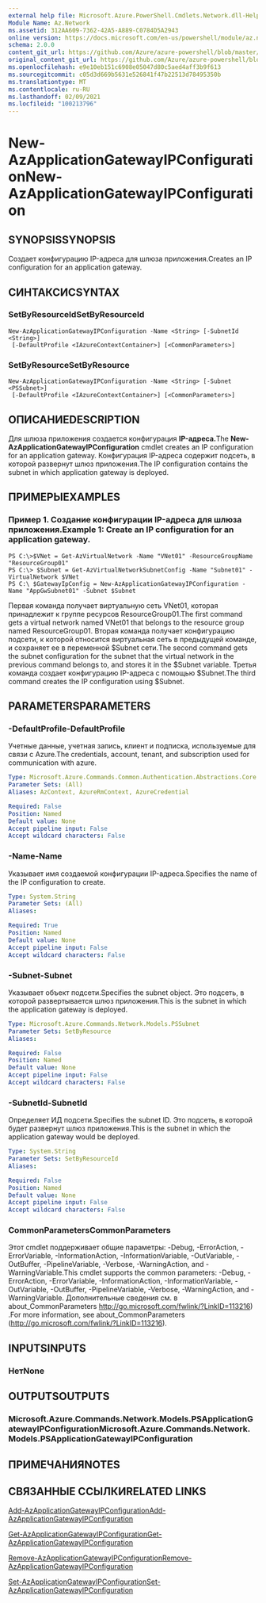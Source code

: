 ```yaml
---
external help file: Microsoft.Azure.PowerShell.Cmdlets.Network.dll-Help.xml
Module Name: Az.Network
ms.assetid: 312AA609-7362-42A5-A889-C0784D5A2943
online version: https://docs.microsoft.com/en-us/powershell/module/az.network/new-azapplicationgatewayipconfiguration
schema: 2.0.0
content_git_url: https://github.com/Azure/azure-powershell/blob/master/src/Network/Network/help/New-AzApplicationGatewayIPConfiguration.md
original_content_git_url: https://github.com/Azure/azure-powershell/blob/master/src/Network/Network/help/New-AzApplicationGatewayIPConfiguration.md
ms.openlocfilehash: e9e10eb151c6908e05047d80c5aed4aff3b9f613
ms.sourcegitcommit: c05d3d669b5631e526841f47b22513d78495350b
ms.translationtype: MT
ms.contentlocale: ru-RU
ms.lasthandoff: 02/09/2021
ms.locfileid: "100213796"
---
```

# <span data-ttu-id="84862-101">New-AzApplicationGatewayIPConfiguration</span><span class="sxs-lookup"><span data-stu-id="84862-101">New-AzApplicationGatewayIPConfiguration</span></span>

## <span data-ttu-id="84862-102">SYNOPSIS</span><span class="sxs-lookup"><span data-stu-id="84862-102">SYNOPSIS</span></span>
<span data-ttu-id="84862-103">Создает конфигурацию IP-адреса для шлюза приложения.</span><span class="sxs-lookup"><span data-stu-id="84862-103">Creates an IP configuration for an application gateway.</span></span>

## <span data-ttu-id="84862-104">СИНТАКСИС</span><span class="sxs-lookup"><span data-stu-id="84862-104">SYNTAX</span></span>

### <span data-ttu-id="84862-105">SetByResourceId</span><span class="sxs-lookup"><span data-stu-id="84862-105">SetByResourceId</span></span>
```
New-AzApplicationGatewayIPConfiguration -Name <String> [-SubnetId <String>]
 [-DefaultProfile <IAzureContextContainer>] [<CommonParameters>]
```

### <span data-ttu-id="84862-106">SetByResource</span><span class="sxs-lookup"><span data-stu-id="84862-106">SetByResource</span></span>
```
New-AzApplicationGatewayIPConfiguration -Name <String> [-Subnet <PSSubnet>]
 [-DefaultProfile <IAzureContextContainer>] [<CommonParameters>]
```

## <span data-ttu-id="84862-107">ОПИСАНИЕ</span><span class="sxs-lookup"><span data-stu-id="84862-107">DESCRIPTION</span></span>
<span data-ttu-id="84862-108">Для шлюза приложения создается конфигурация **IP-адреса.**</span><span class="sxs-lookup"><span data-stu-id="84862-108">The **New-AzApplicationGatewayIPConfiguration** cmdlet creates an IP configuration for an application gateway.</span></span>
<span data-ttu-id="84862-109">Конфигурация IP-адреса содержит подсеть, в которой развернут шлюз приложения.</span><span class="sxs-lookup"><span data-stu-id="84862-109">The IP configuration contains the subnet in which application gateway is deployed.</span></span>

## <span data-ttu-id="84862-110">ПРИМЕРЫ</span><span class="sxs-lookup"><span data-stu-id="84862-110">EXAMPLES</span></span>

### <span data-ttu-id="84862-111">Пример 1. Создание конфигурации IP-адреса для шлюза приложения.</span><span class="sxs-lookup"><span data-stu-id="84862-111">Example 1: Create an IP configuration for an application gateway.</span></span>
```
PS C:\>$VNet = Get-AzVirtualNetwork -Name "VNet01" -ResourceGroupName "ResourceGroup01"
PS C:\> $Subnet = Get-AzVirtualNetworkSubnetConfig -Name "Subnet01" -VirtualNetwork $VNet 
PS C:\ $GatewayIpConfig = New-AzApplicationGatewayIPConfiguration -Name "AppGwSubnet01" -Subnet $Subnet
```

<span data-ttu-id="84862-112">Первая команда получает виртуальную сеть VNet01, которая принадлежит к группе ресурсов ResourceGroup01.</span><span class="sxs-lookup"><span data-stu-id="84862-112">The first command gets a virtual network named VNet01 that belongs to the resource group named ResourceGroup01.</span></span>
<span data-ttu-id="84862-113">Вторая команда получает конфигурацию подсети, к которой относится виртуальная сеть в предыдущей команде, и сохраняет ее в переменной $Subnet сети.</span><span class="sxs-lookup"><span data-stu-id="84862-113">The second command gets the subnet configuration for the subnet that the virtual network in the previous command belongs to, and stores it in the $Subnet variable.</span></span>
<span data-ttu-id="84862-114">Третья команда создает конфигурацию IP-адреса с помощью $Subnet.</span><span class="sxs-lookup"><span data-stu-id="84862-114">The third command creates the IP configuration using $Subnet.</span></span>

## <span data-ttu-id="84862-115">PARAMETERS</span><span class="sxs-lookup"><span data-stu-id="84862-115">PARAMETERS</span></span>

### <span data-ttu-id="84862-116">-DefaultProfile</span><span class="sxs-lookup"><span data-stu-id="84862-116">-DefaultProfile</span></span>
<span data-ttu-id="84862-117">Учетные данные, учетная запись, клиент и подписка, используемые для связи с Azure.</span><span class="sxs-lookup"><span data-stu-id="84862-117">The credentials, account, tenant, and subscription used for communication with azure.</span></span>

```yaml
Type: Microsoft.Azure.Commands.Common.Authentication.Abstractions.Core.IAzureContextContainer
Parameter Sets: (All)
Aliases: AzContext, AzureRmContext, AzureCredential

Required: False
Position: Named
Default value: None
Accept pipeline input: False
Accept wildcard characters: False
```

### <span data-ttu-id="84862-118">-Name</span><span class="sxs-lookup"><span data-stu-id="84862-118">-Name</span></span>
<span data-ttu-id="84862-119">Указывает имя создаемой конфигурации IP-адреса.</span><span class="sxs-lookup"><span data-stu-id="84862-119">Specifies the name of the IP configuration to create.</span></span>

```yaml
Type: System.String
Parameter Sets: (All)
Aliases:

Required: True
Position: Named
Default value: None
Accept pipeline input: False
Accept wildcard characters: False
```

### <span data-ttu-id="84862-120">-Subnet</span><span class="sxs-lookup"><span data-stu-id="84862-120">-Subnet</span></span>
<span data-ttu-id="84862-121">Указывает объект подсети.</span><span class="sxs-lookup"><span data-stu-id="84862-121">Specifies the subnet object.</span></span>
<span data-ttu-id="84862-122">Это подсеть, в которой развертывается шлюз приложения.</span><span class="sxs-lookup"><span data-stu-id="84862-122">This is the subnet in which the application gateway is deployed.</span></span>

```yaml
Type: Microsoft.Azure.Commands.Network.Models.PSSubnet
Parameter Sets: SetByResource
Aliases:

Required: False
Position: Named
Default value: None
Accept pipeline input: False
Accept wildcard characters: False
```

### <span data-ttu-id="84862-123">-SubnetId</span><span class="sxs-lookup"><span data-stu-id="84862-123">-SubnetId</span></span>
<span data-ttu-id="84862-124">Определяет ИД подсети.</span><span class="sxs-lookup"><span data-stu-id="84862-124">Specifies the subnet ID.</span></span>
<span data-ttu-id="84862-125">Это подсеть, в которой будет развернут шлюз приложения.</span><span class="sxs-lookup"><span data-stu-id="84862-125">This is the subnet in which the application gateway would be deployed.</span></span>

```yaml
Type: System.String
Parameter Sets: SetByResourceId
Aliases:

Required: False
Position: Named
Default value: None
Accept pipeline input: False
Accept wildcard characters: False
```

### <span data-ttu-id="84862-126">CommonParameters</span><span class="sxs-lookup"><span data-stu-id="84862-126">CommonParameters</span></span>
<span data-ttu-id="84862-127">Этот cmdlet поддерживает общие параметры: -Debug, -ErrorAction, -ErrorVariable, -InformationAction, -InformationVariable, -OutVariable, -OutBuffer, -PipelineVariable, -Verbose, -WarningAction, and -WarningVariable.</span><span class="sxs-lookup"><span data-stu-id="84862-127">This cmdlet supports the common parameters: -Debug, -ErrorAction, -ErrorVariable, -InformationAction, -InformationVariable, -OutVariable, -OutBuffer, -PipelineVariable, -Verbose, -WarningAction, and -WarningVariable.</span></span> <span data-ttu-id="84862-128">Дополнительные сведения см. в about_CommonParameters http://go.microsoft.com/fwlink/?LinkID=113216) .</span><span class="sxs-lookup"><span data-stu-id="84862-128">For more information, see about_CommonParameters (http://go.microsoft.com/fwlink/?LinkID=113216).</span></span>

## <span data-ttu-id="84862-129">INPUTS</span><span class="sxs-lookup"><span data-stu-id="84862-129">INPUTS</span></span>

### <span data-ttu-id="84862-130">Нет</span><span class="sxs-lookup"><span data-stu-id="84862-130">None</span></span>

## <span data-ttu-id="84862-131">OUTPUTS</span><span class="sxs-lookup"><span data-stu-id="84862-131">OUTPUTS</span></span>

### <span data-ttu-id="84862-132">Microsoft.Azure.Commands.Network.Models.PSApplicationGatewayIPConfiguration</span><span class="sxs-lookup"><span data-stu-id="84862-132">Microsoft.Azure.Commands.Network.Models.PSApplicationGatewayIPConfiguration</span></span>

## <span data-ttu-id="84862-133">ПРИМЕЧАНИЯ</span><span class="sxs-lookup"><span data-stu-id="84862-133">NOTES</span></span>

## <span data-ttu-id="84862-134">СВЯЗАННЫЕ ССЫЛКИ</span><span class="sxs-lookup"><span data-stu-id="84862-134">RELATED LINKS</span></span>

[<span data-ttu-id="84862-135">Add-AzApplicationGatewayIPConfiguration</span><span class="sxs-lookup"><span data-stu-id="84862-135">Add-AzApplicationGatewayIPConfiguration</span></span>](./Add-AzApplicationGatewayIPConfiguration.md)

[<span data-ttu-id="84862-136">Get-AzApplicationGatewayIPConfiguration</span><span class="sxs-lookup"><span data-stu-id="84862-136">Get-AzApplicationGatewayIPConfiguration</span></span>](./Get-AzApplicationGatewayIPConfiguration.md)

[<span data-ttu-id="84862-137">Remove-AzApplicationGatewayIPConfiguration</span><span class="sxs-lookup"><span data-stu-id="84862-137">Remove-AzApplicationGatewayIPConfiguration</span></span>](./Remove-AzApplicationGatewayIPConfiguration.md)

[<span data-ttu-id="84862-138">Set-AzApplicationGatewayIPConfiguration</span><span class="sxs-lookup"><span data-stu-id="84862-138">Set-AzApplicationGatewayIPConfiguration</span></span>](./Set-AzApplicationGatewayIPConfiguration.md)



